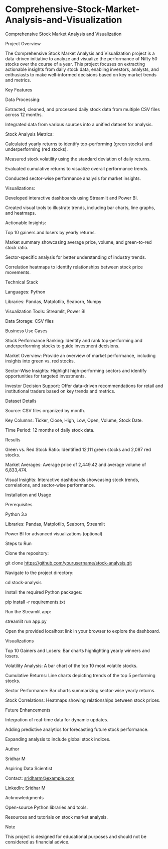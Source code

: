 # Comprehensive-Stock-Market-Analysis-and-Visualization


Comprehensive Stock Market Analysis and Visualization

Project Overview

The Comprehensive Stock Market Analysis and Visualization project is a data-driven initiative to analyze and visualize the performance of Nifty 50 stocks over the course of a year. This project focuses on extracting actionable insights from daily stock data, enabling investors, analysts, and enthusiasts to make well-informed decisions based on key market trends and metrics.

Key Features

Data Processing:

Extracted, cleaned, and processed daily stock data from multiple CSV files across 12 months.

Integrated data from various sources into a unified dataset for analysis.

Stock Analysis Metrics:

Calculated yearly returns to identify top-performing (green stocks) and underperforming (red stocks).

Measured stock volatility using the standard deviation of daily returns.

Evaluated cumulative returns to visualize overall performance trends.

Conducted sector-wise performance analysis for market insights.

Visualizations:

Developed interactive dashboards using Streamlit and Power BI.

Created visual tools to illustrate trends, including bar charts, line graphs, and heatmaps.

Actionable Insights:

Top 10 gainers and losers by yearly returns.

Market summary showcasing average price, volume, and green-to-red stock ratio.

Sector-specific analysis for better understanding of industry trends.

Correlation heatmaps to identify relationships between stock price movements.

Technical Stack

Languages: Python

Libraries: Pandas, Matplotlib, Seaborn, Numpy

Visualization Tools: Streamlit, Power BI

Data Storage: CSV files

Business Use Cases

Stock Performance Ranking: Identify and rank top-performing and underperforming stocks to guide investment decisions.

Market Overview: Provide an overview of market performance, including insights into green vs. red stocks.

Sector-Wise Insights: Highlight high-performing sectors and identify opportunities for targeted investments.

Investor Decision Support: Offer data-driven recommendations for retail and institutional traders based on key trends and metrics.

Dataset Details

Source: CSV files organized by month.

Key Columns: Ticker, Close, High, Low, Open, Volume, Stock Date.

Time Period: 12 months of daily stock data.

Results

Green vs. Red Stock Ratio: Identified 12,111 green stocks and 2,087 red stocks.

Market Averages: Average price of 2,449.42 and average volume of 6,833,474.

Visual Insights: Interactive dashboards showcasing stock trends, correlations, and sector-wise performance.

Installation and Usage

Prerequisites

Python 3.x

Libraries: Pandas, Matplotlib, Seaborn, Streamlit

Power BI for advanced visualizations (optional)

Steps to Run

Clone the repository:

git clone https://github.com/yourusername/stock-analysis.git

Navigate to the project directory:

cd stock-analysis

Install the required Python packages:

pip install -r requirements.txt

Run the Streamlit app:

streamlit run app.py

Open the provided localhost link in your browser to explore the dashboard.

Visualizations

Top 10 Gainers and Losers: Bar charts highlighting yearly winners and losers.

Volatility Analysis: A bar chart of the top 10 most volatile stocks.

Cumulative Returns: Line charts depicting trends of the top 5 performing stocks.

Sector Performance: Bar charts summarizing sector-wise yearly returns.

Stock Correlations: Heatmaps showing relationships between stock prices.

Future Enhancements

Integration of real-time data for dynamic updates.

Adding predictive analytics for forecasting future stock performance.

Expanding analysis to include global stock indices.

Author

Sridhar M

Aspiring Data Scientist

Contact: sridharm@example.com

LinkedIn: Sridhar M

Acknowledgments

Open-source Python libraries and tools.

Resources and tutorials on stock market analysis.

Note

This project is designed for educational purposes and should not be considered as financial advice.

